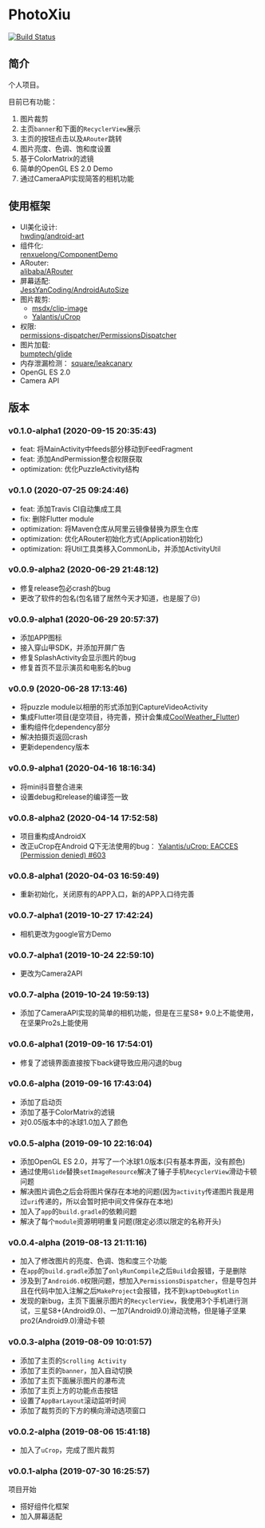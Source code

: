 # PhotoXiu
[![Build Status](https://travis-ci.org/a1203991686/PhotoXiu.svg?branch=master)](https://travis-ci.org/a1203991686/PhotoXiu)

## 简介
个人项目。

目前已有功能：
1. 图片裁剪
2. 主页`banner`和下面的`RecyclerView`展示
3. 主页的按钮点击以及`ARouter`跳转
4. 图片亮度、色调、饱和度设置
5. 基于ColorMatrix的滤镜
6. 简单的OpenGL ES 2.0 Demo
7. 通过CameraAPI实现简答的相机功能

## 使用框架
- UI美化设计:  
[hwding/android-art](https://github.com/hwding/android-art)  
- 组件化:  
[renxuelong/ComponentDemo](https://github.com/renxuelong/ComponentDemo)  
- ARouter:  
[alibaba/ARouter](https://github.com/alibaba/ARouter)  
- 屏幕适配:  
[JessYanCoding/AndroidAutoSize](https://github.com/JessYanCoding/AndroidAutoSize)  
- 图片裁剪:  
    - [msdx/clip-image](https://github.com/msdx/clip-image)  
    - [Yalantis/uCrop](https://github.com/Yalantis/uCrop)
- 权限:  
[permissions-dispatcher/PermissionsDispatcher](https://github.com/permissions-dispatcher/PermissionsDispatcher)
- 图片加载:  
[bumptech/glide](https://github.com/bumptech/glide)
- 内存泄漏检测：
[square/leakcanary](https://square.github.io/leakcanary/)
- OpenGL ES 2.0
- Camera API

## 版本

### v0.1.0-alpha1 (2020-09-15 20:35:43)
+ feat: 将MainActivity中feeds部分移动到FeedFragment
+ feat: 添加AndPermission整合权限获取
+ optimization: 优化PuzzleActivity结构

### v0.1.0 (2020-07-25 09:24:46)
+ feat: 添加Travis CI自动集成工具
+ fix: 删除Flutter module
+ optimization: 将Maven仓库从阿里云镜像替换为原生仓库
+ optimization: 优化ARouter初始化方式(Application初始化)
+ optimization: 将Util工具类移入CommonLib，并添加ActivityUtil

### v0.0.9-alpha2 (2020-06-29 21:48:12)
+ 修复release包必crash的bug
+ 更改了软件的包名(包名错了居然今天才知道，也是服了😒)

### v0.0.9-alpha1 (2020-06-29 20:57:37)
+ 添加APP图标
+ 接入穿山甲SDK，并添加开屏广告
+ 修复SplashActivity会显示图片的bug
+ 修复首页不显示演员和电影名的bug

### v0.0.9 (2020-06-28 17:13:46)
+ 将puzzle module以相册的形式添加到CaptureVideoActivity
+ 集成Flutter项目(是空项目，待完善，预计会集成[CoolWeather_Flutter](https://github.com/a1203991686/CoolWeather_Flutter))
+ 重构组件化dependency部分
+ 解决拍摄页返回crash
+ 更新dependency版本

### v0.0.9-alpha1 (2020-04-16 18:16:34)
+ 将mini抖音整合进来
+ 设置debug和release的编译签一致

### v0.0.8-alpha2 (2020-04-14 17:52:58)
+ 项目重构成AndroidX
+ 改正uCrop在Android Q下无法使用的bug： [Yalantis/uCrop: EACCES (Permission denied) #603](https://github.com/Yalantis/uCrop/issues/603)

### v0.0.8-alpha1 (2020-04-03 16:59:49)
+ 重新初始化，关闭原有的APP入口，新的APP入口待完善

### v0.0.7-alpha1 (2019-10-27 17:42:24)
+ 相机更改为google官方Demo

### v0.0.7-alpha1 (2019-10-24 22:59:10)
+ 更改为Camera2API

### v0.0.7-alpha (2019-10-24 19:59:13)
+ 添加了CameraAPI实现的简单的相机功能，但是在三星S8+ 9.0上不能使用，在坚果Pro2s上能使用

### v0.0.6-alpha1 (2019-09-16 17:54:01)
+ 修复了滤镜界面直接按下back键导致应用闪退的bug

### v0.0.6-alpha (2019-09-16 17:43:04)
+ 添加了启动页
+ 添加了基于ColorMatrix的滤镜
+ 对0.05版本中的冰球1.0加入了颜色

### v0.0.5-alpha (2019-09-10 22:16:04)
+ 添加OpenGL ES 2.0，并写了一个冰球1.0版本(只有基本界面，没有颜色)
+ 通过使用`Glide`替换`setImageResource`解决了锤子手机`RecyclerView`滑动卡顿问题
+ 解决图片调色之后会将图片保存在本地的问题(因为`activity`传递图片我是用过`uri`传递的，所以会暂时把中间文件保存在本地)
+ 加入了`app`的`build.gradle`的依赖问题
+ 解决了每个`module`资源明明重复问题(限定必须以限定的名称开头)

### v0.0.4-alpha (2019-08-13 21:11:16)
+ 加入了修改图片的亮度、色调、饱和度三个功能
+ 在`app`的`build.gradle`添加了`onlyRunCompile`之后`Build`会报错，于是删除
+ 涉及到了`Android6.0`权限问题，想加入`PermissionsDispatcher`，但是导包并且在代码中加入注解之后`MakeProject`会报错，找不到`kaptDebugKotlin`
+ 发现的新bug，主页下面展示图片的`RecyclerView`，我使用3个手机进行测试，三星S8+(Android9.0)、一加7(Android9.0)滑动流畅，但是锤子坚果pro2(Android9.0)滑动卡顿


### v0.0.3-alpha (2019-08-09 10:01:57)
+ 添加了主页的`Scrolling Activity`
+ 添加了主页的`banner`，加入自动切换
+ 添加了主页下面展示图片的瀑布流
+ 添加了主页上方的功能点击按钮
+ 设置了`AppBarLayout`滚动监听时间
+ 添加了裁剪页的下方的横向滑动选项窗口

### v0.0.2-alpha (2019-08-06 15:41:18)
- 加入了`uCrop`，完成了图片裁剪

### v0.0.1-alpha (2019-07-30 16:25:57)
项目开始
- 搭好组件化框架
- 加入屏幕适配
